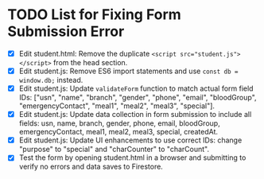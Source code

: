 # TODO List for Fixing Form Submission Error

- [x] Edit student.html: Remove the duplicate `<script src="student.js"></script>` from the head section.
- [x] Edit student.js: Remove ES6 import statements and use `const db = window.db;` instead.
- [x] Edit student.js: Update `validateForm` function to match actual form field IDs: ["usn", "name", "branch", "gender", "phone", "email", "bloodGroup", "emergencyContact", "meal1", "meal2", "meal3", "special"].
- [x] Edit student.js: Update data collection in form submission to include all fields: usn, name, branch, gender, phone, email, bloodGroup, emergencyContact, meal1, meal2, meal3, special, createdAt.
- [x] Edit student.js: Update UI enhancements to use correct IDs: change "purpose" to "special" and "charCounter" to "charCount".
- [x] Test the form by opening student.html in a browser and submitting to verify no errors and data saves to Firestore.
